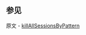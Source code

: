 ## 参见

原文 - [killAllSessionsByPattern]( https://docs.mongodb.com/manual/reference/command/killAllSessionsByPattern/ )

